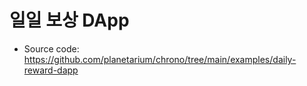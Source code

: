 # 일일 보상 DApp

- Source code: https://github.com/planetarium/chrono/tree/main/examples/daily-reward-dapp
